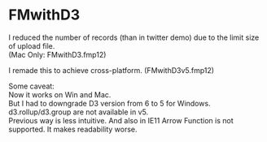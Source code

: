# FMwithD3

I reduced the number of records (than in twitter demo) due to the limit size of upload file.  
(Mac Only: FMwithD3.fmp12)


I remade this to achieve cross-platform. (FMwithD3v5.fmp12)  

Some caveat:  
Now it works on Win and Mac.  
But I had to downgrade D3 version from 6 to 5 for Windows.  
d3.rollup/d3.group are not available in v5.   
Previous way is less intuitive. And also in IE11 Arrow Function is not supported. It makes readability worse. 
